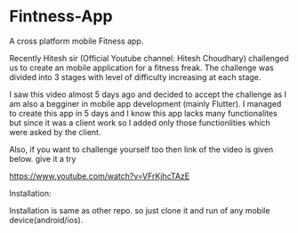 # Fintness-App
A cross platform mobile Fitness app.

Recently Hitesh sir (Official Youtube channel: Hitesh Choudhary) challenged us to create an mobile application for a fitness freak.
The challenge was divided into 3 stages with level of difficulty 
increasing at each stage.

I saw this video almost 5 days ago and decided to accept the 
challenge as I am also a begginer in mobile app development (mainly Flutter). I managed to create this app in 5 days and I 
know this app lacks many functionalites but since it was a client
work so I added only those functionlities which were asked by the 
client.

Also, if you want to challenge yourself too then link of the 
video is given below. give it a try

https://www.youtube.com/watch?v=VFrKjhcTAzE

Installation:

Installation is same as other repo. so just clone it and 
run of any mobile device(android/ios).

